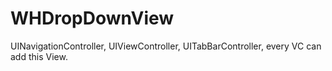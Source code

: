 # WHDropDownView
UINavigationController, UIViewController, UITabBarController, every VC can add this View.
